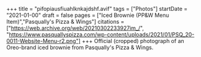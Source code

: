 +++
title = "pifopiausfiuahlknkajdshf.avif"
tags = ["Photos"]
startDate = "2021-01-00"
draft = false
pages = ["Iced Brownie (PP&W Menu Item)","Pasqually's Pizza & Wings"]
citations = ["https://web.archive.org/web/20210302233927im_/", "https://www.pasquallyspizza.com/wp-content/uploads/2021/01/PSQ_20-0011-Website-Menu-r2.png"]
+++
Official (cropped) photograph of an Oreo-brand iced brownie from Pasqually's Pizza & Wings.

